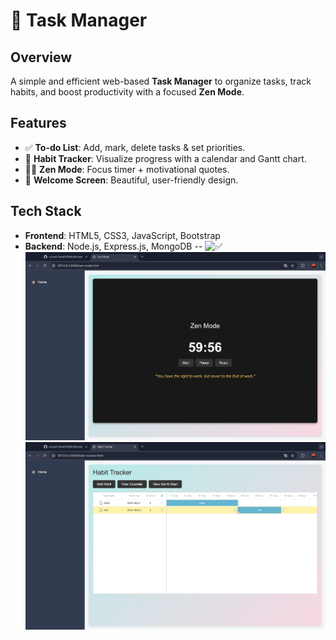 # 📝 Task Manager

## Overview
A simple and efficient web-based **Task Manager** to organize tasks, track habits, and boost productivity with a focused **Zen Mode**.

## Features
- ✅ **To-do List**: Add, mark, delete tasks & set priorities.
- 📅 **Habit Tracker**: Visualize progress with a calendar and Gantt chart.
- 🧘‍♂️ **Zen Mode**: Focus timer + motivational quotes.
- 🎨 **Welcome Screen**: Beautiful, user-friendly design.

## Tech Stack
- **Frontend**: HTML5, CSS3, JavaScript, Bootstrap
- **Backend**: Node.js, Express.js, MongoDB
--
![✅](images/To-D0-list.png)
![☯️](images/Zen-mode.png)
![📅](images/Gantt-chart.png)
